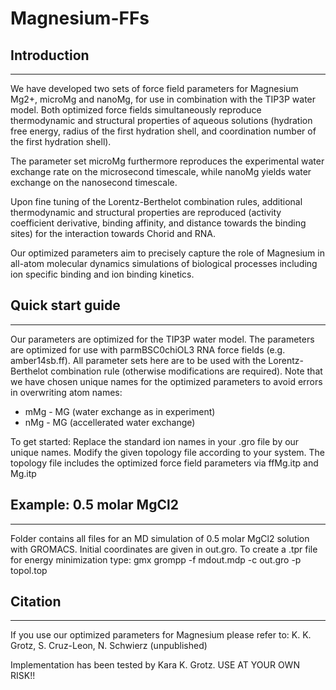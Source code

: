 # Magnesium-FFs

## Introduction
******************
We have developed two sets of force field parameters for Magnesium Mg2+, microMg and nanoMg, for use in combination with the TIP3P water model.
Both optimized force fields simultaneously reproduce thermodynamic and structural properties of aqueous solutions (hydration free energy, radius of the first hydration shell, and coordination number of the first hydration shell). 

The parameter set microMg furthermore reproduces the experimental water exchange rate on the microsecond timescale, while nanoMg yields water exchange on the nanosecond timescale. 

Upon fine tuning of the Lorentz-Berthelot combination rules, additional thermodynamic and structural properties are reproduced (activity coefficient derivative, binding affinity, and distance towards the binding sites) for the interaction towards Chorid and RNA. 

Our optimized parameters aim to precisely capture the role of Magnesium in all-atom molecular dynamics simulations of biological processes including ion specific binding and ion binding kinetics.


## Quick start guide
******************
Our parameters are optimized for the TIP3P water model.
The parameters are optimized for use with parmBSC0chiOL3 RNA force fields (e.g. amber14sb.ff).
All parameter sets here are to be used with the Lorentz-Berthelot combination rule (otherwise modifications are required).
Note that we have chosen unique names for the optimized parameters to avoid errors in overwriting atom names:
* mMg - MG (water exchange as in experiment)
* nMg - MG (accellerated water exchange)

To get started: Replace the standard ion names in your .gro file by our unique names.
Modify the given topology file according to your system. The topology file includes the optimized force field parameters via ffMg.itp and Mg.itp


## Example: 0.5 molar MgCl2
******************
Folder contains all files for an MD simulation of 0.5 molar MgCl2 solution with GROMACS.
Initial coordinates are given in out.gro.
To create a .tpr file for energy minimization type: gmx grompp -f mdout.mdp -c out.gro -p topol.top

## Citation
******************
If you use our optimized parameters for Magnesium please refer to:
K. K. Grotz, S. Cruz-Leon, N. Schwierz (unpublished)


Implementation has been tested by Kara K. Grotz.
USE AT YOUR OWN RISK!!
